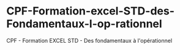 # CPF-Formation-excel-STD-des-Fondamentaux-l-op-rationnel
CPF - Formation EXCEL STD - Des fondamentaux à l'opérationnel 
